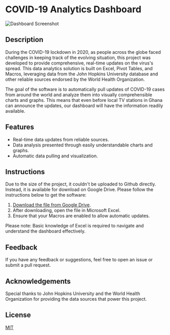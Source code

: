 # COVID-19 Analytics Dashboard

![Dashboard Screenshot](screenshot.JPG)

## Description

During the COVID-19 lockdown in 2020, as people across the globe faced challenges in keeping track of the evolving situation, this project was developed to provide comprehensive, real-time updates on the virus's spread. This data analytics solution is built on Excel, Pivot Tables, and Macros, leveraging data from the John Hopkins University database and other reliable sources endorsed by the World Health Organization. 

The goal of the software is to automatically pull updates of COVID-19 cases from around the world and analyze them into visually comprehensible charts and graphs. This means that even before local TV stations in Ghana can announce the updates, our dashboard will have the information readily available. 

## Features
- Real-time data updates from reliable sources.
- Data analysis presented through easily understandable charts and graphs.
- Automatic data pulling and visualization.

## Instructions

Due to the size of the project, it couldn't be uploaded to Github directly. Instead, it is available for download on Google Drive. Please follow the instructions below to get the software:

1. [Download the file from Google Drive](https://drive.google.com/file/d/1njYO0TRhwKK9lPr9zPGfjHLGlH8JUyr1/view?usp=sharing).
2. After downloading, open the file in Microsoft Excel.
3. Ensure that your Macros are enabled to allow automatic updates. 
   
Please note: Basic knowledge of Excel is required to navigate and understand the dashboard effectively.

## Feedback

If you have any feedback or suggestions, feel free to open an issue or submit a pull request.

## Acknowledgements

Special thanks to John Hopkins University and the World Health Organization for providing the data sources that power this project.

## License

[MIT](https://choosealicense.com/licenses/mit/)

